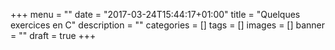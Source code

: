 +++
menu        = ""
date        = "2017-03-24T15:44:17+01:00"
title       = "Quelques exercices en C"
description = ""
categories  = []
tags        = []
images      = []
banner      = ""
draft       = true
+++

<!-- 

//#include  <iostream.h>
//#include  <conio.h>
#include  <stdio.h>


 char  *c[] = {
    "SCHILLER",
    "JULIEN"  ,
    "TODOR",
    "FRANCE"
    } ;

/// SCHILLER
/// JULIEN
/// TODOR
/// FRANCE

char  **cp[] =  { c+3,c+2,c+1,c };



char ***cpp = cp;

void main(void)
{
  //clrscr();

  printf("%s",  **++ cpp ); //TODOR
  printf("%s ", *--*(++ cpp) ); // SCHILLER
  printf("%s",  *cpp[-2] ); // FRANCE

  //char S = getch();

}

 -->